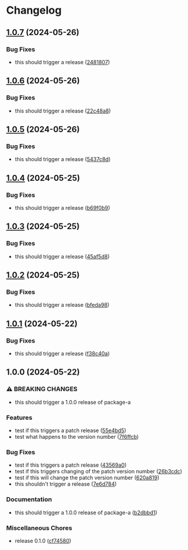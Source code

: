 # Changelog

## [1.0.7](https://github.com/jariikonen/release-please-test/compare/package-a-v1.0.6...package-a-v1.0.7) (2024-05-26)


### Bug Fixes

* this should trigger a release ([2481807](https://github.com/jariikonen/release-please-test/commit/2481807cc67b4dce55440d941bb165c6782e3798))

## [1.0.6](https://github.com/jariikonen/release-please-test/compare/package-a-v1.0.5...package-a-v1.0.6) (2024-05-26)


### Bug Fixes

* this should trigger a release ([22c48a8](https://github.com/jariikonen/release-please-test/commit/22c48a808187d58bf4170b8bb4da04f0bde43e44))

## [1.0.5](https://github.com/jariikonen/release-please-test/compare/package-a-v1.0.4...package-a-v1.0.5) (2024-05-26)


### Bug Fixes

* this should trigger a release ([5437c8d](https://github.com/jariikonen/release-please-test/commit/5437c8d0fadbcbd399502bfda0407b7e4d6e6ac5))

## [1.0.4](https://github.com/jariikonen/release-please-test/compare/package-a-v1.0.3...package-a-v1.0.4) (2024-05-25)


### Bug Fixes

* this should trigger a release ([b69f0b9](https://github.com/jariikonen/release-please-test/commit/b69f0b9259d1f67826a9a698ceb3aadcaaf554aa))

## [1.0.3](https://github.com/jariikonen/release-please-test/compare/package-a-v1.0.2...package-a-v1.0.3) (2024-05-25)


### Bug Fixes

* this should trigger a release ([45af5d8](https://github.com/jariikonen/release-please-test/commit/45af5d871625ff8cf2a95f2962c78df6a085255e))

## [1.0.2](https://github.com/jariikonen/release-please-test/compare/package-a-v1.0.1...package-a-v1.0.2) (2024-05-25)


### Bug Fixes

* this should trigger a release ([bfeda98](https://github.com/jariikonen/release-please-test/commit/bfeda985e65b837343d2c456eb1a69d957c263c6))

## [1.0.1](https://github.com/jariikonen/release-please-test/compare/package-a-v1.0.0...package-a-v1.0.1) (2024-05-22)


### Bug Fixes

* this should trigger a release ([f38c40a](https://github.com/jariikonen/release-please-test/commit/f38c40a89727f8cfdabc59b8d0a1a42d99dc78f3))

## 1.0.0 (2024-05-22)


### ⚠ BREAKING CHANGES

* this should trigger a 1.0.0 release of package-a

### Features

* test if this triggers a patch release ([55e4bd5](https://github.com/jariikonen/release-please-test/commit/55e4bd51fe6d19694305a822db44bcdfe0af419a))
* test what happens to the version number ([7f6ffcb](https://github.com/jariikonen/release-please-test/commit/7f6ffcb19dd86f0e3d9d267395fec8abbea4d0f4))


### Bug Fixes

* test if this triggers a patch release ([43569a0](https://github.com/jariikonen/release-please-test/commit/43569a09f442e90734cc1195e69fbd988585e78a))
* test if this triggers changing of the patch version number ([26b3cdc](https://github.com/jariikonen/release-please-test/commit/26b3cdc9f63329b58e33874abcff318a8ef39e7a))
* test if this will change the patch version number ([620a819](https://github.com/jariikonen/release-please-test/commit/620a8192854e63df90d9e032acc482ea37dcc163))
* this shouldn't trigger a release ([7e6d784](https://github.com/jariikonen/release-please-test/commit/7e6d784dc079a2497fcabe9a52d4fb29c59c4396))


### Documentation

* this should trigger a 1.0.0 release of package-a ([b2dbbd1](https://github.com/jariikonen/release-please-test/commit/b2dbbd1200af3e290a0f21c2dfa69f0509664b91))


### Miscellaneous Chores

* release 0.1.0 ([cf74580](https://github.com/jariikonen/release-please-test/commit/cf7458098d5fe9b2cf70ff7ff3bf2aca4c60bb74))
